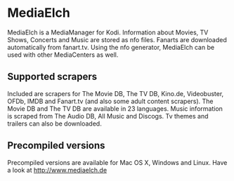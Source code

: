 MediaElch
=========

MediaElch is a MediaManager for Kodi. Information about Movies, TV Shows, Concerts and Music are stored as nfo files. Fanarts are downloaded automatically from fanart.tv.
Using the nfo generator, MediaElch can be used with other MediaCenters as well.

Supported scrapers
------------------

Included are scrapers for The Movie DB, The TV DB, Kino.de, Videobuster, OFDb, IMDB and Fanart.tv (and also some adult content scrapers).
The Movie DB and The TV DB are available in 23 languages.
Music information is scraped from The Audio DB, All Music and Discogs.
Tv themes and trailers can also be downloaded.

Precompiled versions
--------------------

Precompiled versions are available for Mac OS X, Windows and Linux.
Have a look at http://www.mediaelch.de
